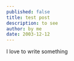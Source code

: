 ```yaml
---
published: false
title: test post
description: to see
author: by me
date: 2003-12-12
---
```

I love to write something